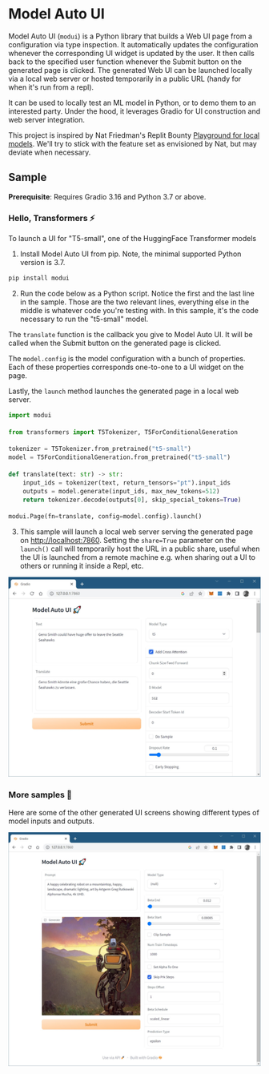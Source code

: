 # Model Auto UI

Model Auto UI (`modui`) is a Python library that builds a Web UI page from a configuration via type inspection. It automatically updates the configuration whenever the corresponding UI widget is updated by the user. It then calls back to the specified user function whenever the Submit button on the generated page is clicked. The generated Web UI can be launched locally via a local web server or hosted temporarily in a public URL (handy for when it's run from a repl).

It can be used to locally test an ML model in Python, or to demo them to an interested party. Under the hood, it leverages Gradio for UI construction and web server integration.

This project is inspired by Nat Friedman's Replit Bounty [Playground for local models](https://replit.com/bounties/@natfriedman/openai-playground-fo). We'll try to stick with the feature set as envisioned by Nat, but may deviate when necessary.

## Sample

**Prerequisite**: Requires Gradio 3.16 and Python 3.7 or above.

### Hello, Transformers ⚡

To launch a UI for "T5-small", one of the HuggingFace Transformer models

1. Install Model Auto UI from pip. Note, the minimal supported Python version is 3.7.

```bash
pip install modui 
```

2. Run the code below as a Python script. Notice the first and the last line in the sample. Those are the two relevant lines, everything else in the middle is whatever code you're testing with. In this sample, it's the code necessary to run the "t5-small" model.

The `translate` function is the callback you give to Model Auto UI. It will be called when the Submit button on the generated page is clicked. 

The `model.config` is the model configuration with a bunch of properties. Each of these properties corresponds one-to-one to a UI widget on the page.

Lastly, the `launch` method launches the generated page in a local web server. 

```python
import modui

from transformers import T5Tokenizer, T5ForConditionalGeneration

tokenizer = T5Tokenizer.from_pretrained("t5-small")
model = T5ForConditionalGeneration.from_pretrained("t5-small")

def translate(text: str) -> str:
    input_ids = tokenizer(text, return_tensors="pt").input_ids
    outputs = model.generate(input_ids, max_new_tokens=512)
    return tokenizer.decode(outputs[0], skip_special_tokens=True)

modui.Page(fn=translate, config=model.config).launch()
```

3. This sample will launch a local web server serving the generated page on [http://localhost:7860](http://localhost:7860/). Setting the `share=True` parameter on the `launch()` call will temporarily host the URL in a public share, useful when the UI is launched from a remote machine e.g. when sharing out a UI to others or running it inside a Repl, etc. 

![T5 screenshot](./images/T5.jpg)

### More samples 🧪
Here are some of the other generated UI screens showing different types of model inputs and outputs.

![Text2Image screenshot](./images/Text2Image.jpg)

